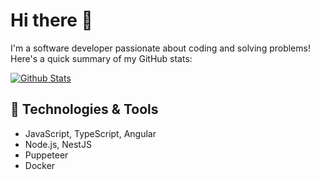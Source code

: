 # Hi there 👋

I'm a software developer passionate about coding and solving problems!  
Here's a quick summary of my GitHub stats:

[![Github Stats](https://github-readme-stats.vercel.app/api?username=Ihnatiev&show_icons=true&count_private=true&count_public=true&include_all_commits=true&theme=radical)](https://github.com/Ihnatiev)

## 🔧 Technologies & Tools
- JavaScript, TypeScript, Angular
- Node.js, NestJS
- Puppeteer
- Docker
